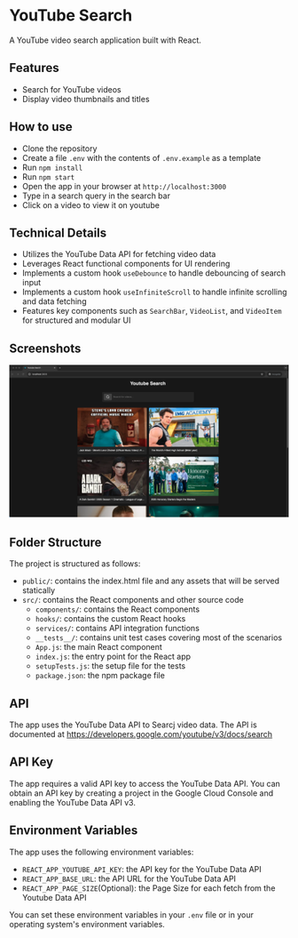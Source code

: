 # YouTube Search

A YouTube video search application built with React.

## Features

- Search for YouTube videos
- Display video thumbnails and titles

## How to use

- Clone the repository
- Create a file `.env` with the contents of `.env.example` as a template
- Run `npm install`
- Run `npm start`
- Open the app in your browser at `http://localhost:3000`
- Type in a search query in the search bar
- Click on a video to view it on youtube

## Technical Details

- Utilizes the YouTube Data API for fetching video data
- Leverages React functional components for UI rendering
- Implements a custom hook `useDebounce` to handle debouncing of search input
- Implements a custom hook `useInfiniteScroll` to handle infinite scrolling and data fetching
- Features key components such as `SearchBar`, `VideoList`, and `VideoItem` for structured and modular UI

## Screenshots

![YouTube Search](youtube-search-homepage.png)

## Folder Structure

The project is structured as follows:

- `public/`: contains the index.html file and any assets that will be served statically
- `src/`: contains the React components and other source code
  - `components/`: contains the React components
  - `hooks/`: contains the custom React hooks
  - `services/`: contains API integration functions
  - `__tests__/`: contains unit test cases covering most of the scenarios
  - `App.js`: the main React component
  - `index.js`: the entry point for the React app
  - `setupTests.js`: the setup file for the tests
  - `package.json`: the npm package file

## API

The app uses the YouTube Data API to Searcj video data. The API is documented at <https://developers.google.com/youtube/v3/docs/search>

## API Key

The app requires a valid API key to access the YouTube Data API. You can obtain an API key by creating a project in the Google Cloud Console and enabling the YouTube Data API v3.

## Environment Variables

The app uses the following environment variables:

- `REACT_APP_YOUTUBE_API_KEY`: the API key for the YouTube Data API
- `REACT_APP_BASE_URL`: the API URL for the YouTube Data API
- `REACT_APP_PAGE_SIZE`(Optional): the Page Size for each fetch from the Youtube Data API

You can set these environment variables in your `.env` file or in your operating system's environment variables.
